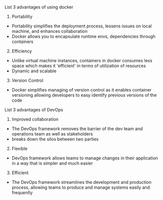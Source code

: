 List 3 advantages of using docker

1. Portability
- Portability simplifies the deployment process, lessens issues on local machine, and enhances collaboration
- Docker allows you to encapsulate runtime envs, dependencies through containers

2. Efficiency
- Unlike virtual machine instances, containers in docker consumes less space which makes it 'efficient' in terms of utilization of resources
- Dynamic and scalable

3. Version Control
- Docker simplifies managing of version control as it enables container versioning allowing developers to easy identify previous versions of the code

List 3 advantages of DevOps

1. Improved collaboration 
- The DevOps framework removes the barrier of the dev team and operations team as well as stakeholders
- breaks down the silos between two parties

2. Flexible
- DevOps framework allows teams to manage changes in their application in a way that is simpler and much easier

3. Efficient
- The DevOps framework streamlines the development and production process, allowing teams to produce and manage systems easily and frequently

